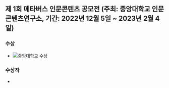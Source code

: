 ## 제 1회 메타버스 인문콘텐츠 공모전 (주최: 중앙대학교 인문콘텐츠연구소,   기간: 2022년 12월 5일 ~ 2023년 2월 4일) 

### 수상

  * ![중앙대학교 수상](https://github.com/Anjinhyoung/The-1st-Metaverse-Humanities-Content-Contest/assets/117788976/415242a6-b94e-4b3f-af9d-d57cb0adfd9a)


### 수상작
  * 

